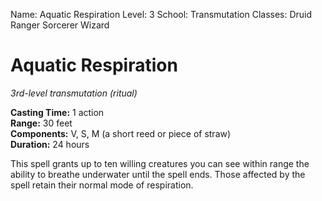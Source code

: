 Name: Aquatic Respiration
Level: 3
School: Transmutation
Classes: Druid
         Ranger
         Sorcerer
         Wizard

# Aquatic Respiration 
_3rd-level transmutation (ritual)_ 

**Casting Time:** 1 action    
**Range:** 30 feet    
**Components:** V, S, M (a short reed or piece of straw)    
**Duration:** 24 hours 

This spell grants up to ten willing creatures you can see within range the ability to breathe underwater until the spell ends. Those affected by the spell retain their normal mode of respiration.